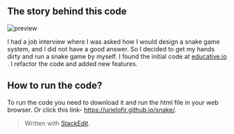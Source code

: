 ﻿## The story behind this code

![preview](https://i.ibb.co/hcWKv0Z/image.png)

I had a job interview where I was asked how I would design a snake game system, and I did not have a good answer.
So I decided to get my hands dirty and run a snake game by myself.
I found the initial code at [educative.io](https://www.educative.io/blog/javascript-snake-game-tutorial) .
I refactor the code and added new features.

## How to run the code?

To run the code you need to download it and run the html file in your web browser.
Or click this link- https://urielofir.github.io/snake/.


> Written with [StackEdit](https://stackedit.io/).
